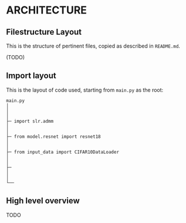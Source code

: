 # ARCHITECTURE

## Filestructure Layout

This is the structure of pertinent files, copied as described in `README.md`.

(TODO)


## Import layout

This is the layout of code used, starting from `main.py` as the root:

```
main.py
│
│
│
├─ import slr.admm
│
│
├─ from model.resnet import resnet18
│
│
├─ from input_data import CIFAR10DataLoader
│
│
├─ 
│
│
└──
``` 

## High level overview

TODO
